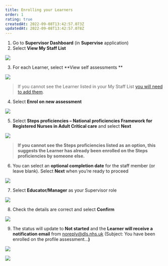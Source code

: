```yaml
---
title: Enrolling your Learners
order: 1
rating: true
createdAt: 2022-09-08T13:42:57.073Z
updatedAt: 2022-09-08T13:42:57.078Z
---
```

1. Go to **Supervisor Dashboard** (in **Supervise** application)
2. Select **View My Staff List**

![](/img/enrolling_1.png)

3. For each Learner, select **View self assessments  **

![](/img/enrolling_2.png)

> If you cannot see the Learner listed in your My Staff List [you will need to add them](/user-guide/educator/03-staff-list/adding-delegates-to-your-staff-list).

4. Select **Enrol on new assessment**

![](/img/enrolling_3.png)

5. Select **Steps proficiencies – National proficiencies Framework for Registered Nurses in Adult Critical care** and select **Next**

![](/img/enrolling_4.png)

> **If you cannot see the Steps proficiencies listed as an option, this suggests the Learner has already been enrolled on the Steps proficiencies by someone else.** 

6. You can select an **optional completion date** for the staff member (or leave blank). Select **Next** when you’re ready to proceed 

![](/img/enrolling_5.png)

7. Select **Educator/Manager** as your Supervisor role

![](/img/enrolling_6.png)

8. Check the details are correct and select **Confirm**

![](/img/enrolling_7.png)

9. The status will update to **Not started** and the **Learner will receive a notification email** from noreply@dls.nhs.uk (Subject: You have been enrolled on the profile assessment...**)** 

![](/img/enrolling_8.png)

![](/img/enrolling_9.png)